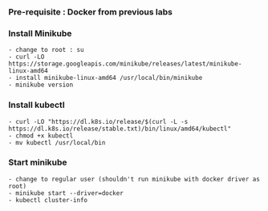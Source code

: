 ### Pre-requisite : Docker from previous labs

### Install Minikube
    - change to root : su
    - curl -LO https://storage.googleapis.com/minikube/releases/latest/minikube-linux-amd64
    - install minikube-linux-amd64 /usr/local/bin/minikube
    - minikube version

### Install kubectl
    - curl -LO "https://dl.k8s.io/release/$(curl -L -s https://dl.k8s.io/release/stable.txt)/bin/linux/amd64/kubectl"
    - chmod +x kubectl
    - mv kubectl /usr/local/bin

### Start minikube
    - change to regular user (shouldn't run minikube with docker driver as root)
    - minikube start --driver=docker
    - kubectl cluster-info
	